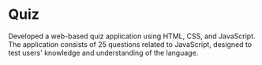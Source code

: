 # Quiz
Developed a web-based quiz application using HTML, CSS, and JavaScript. The application consists of 25 questions related to JavaScript, designed to test users' knowledge and understanding of the language.
